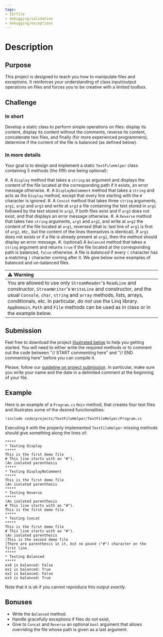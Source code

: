 ```yaml
---
tags:
- IO/file
- debugging/validation
- debugging/exceptions
---
```


# Description

## Purpose

This project is designed to teach you how to manipulate files and exceptions.
It reinforces your understanding of class input/output operations on files and forces you to be creative with a limited toolbox.

## Challenge

### In short

Develop a static class to perform simple operations on files: display its content, display its content without the comments, reverse its content, concatenate two files, and finally (for more experienced programmers), determine if the content of the file is balanced (as defined below).

### In more details

Your goal is to design and implement a static `TextFileHelper` class containing 5 methods (the fifth one being optional):

#. A `Display` method that takes a `string` as argument and displays the content of the file located at the corresponding path if it exists, an error message otherwise.
#. A `DisplayNoComment` method that takes a `string` and acts as the `Display` method, except that every line starting with the `#` character is ignored.
#. A `Concat` method that takes three `string` arguments, `arg1`, `arg2` and `arg3` and write at `arg3` a file containing the text stored in `arg1` followed by the text stored in `arg2`, if both files exist and if `arg3` does not exist, and that displays an error message otherwise.
#. A `Reverse` method that takes two `string` arguments, `arg1` and `arg2`, and write at `arg2` the content of the file located at `arg1`, reversed (that is: last line of `arg1` is first of `arg2`, etc., but the content of the lines themselves is identical). If `arg1` does not exists or if a file is already present at `arg2`, then the method should display an error message.
#. (optional) A `Balanced` method that takes a `string` argument and returns `true` if the file located at the corresponding path is balanced, `false` otherwise. A file is *balanced* if every `(` character has a matching `)` character coming after it. We give below some examples of balanced and un-balanced files.

| ⚠ Warning |
|:---------------------------|
| You are allowed to use only `StreamReader`'s `ReadLine` and constructor, `StreamWriter`'s `WriteLine` and constructor, and the usual `Console`, `char`, `string` and `array` methods, lists, arrays, conditionals, etc. In particular, *do not* use the Linq library. `AppDomain`, `Path` and `File` methods can be used as in class or in the example below. |

## Submission

Feel free to download the project [illustrated below](./code/projects/TextFileHelper.zip) to help you getting started.
You will need to either write the required methods or to comment out the code between "// START commenting here" and "// END commenting here" before you can compile it.

Please, follow our [guideline on project submission](./projects/submission).
In particular, make sure you write your name and the date in a delimited comment at the beginning of your file.

## Example

Here is an example of a `Program.cs` `Main` method, that creates four test files and illustrates some of the desired functionalities:

```{download="./code/projects/TextFileHelper.zip"}
!include code/projects/TextFileHelper/TextFileHelper/Program.cs
```

Executing it with the properly implemented `TextFileHelper` missing methods should give something along the lines of:

```text
*****
* Testing Display
*****
This is the first demo file
# This line starts with an "#").
(An isolated parenthesis
*****
* Testing DisplayNoComment
*****
This is the first demo file
(An isolated parenthesis
*****
* Testing Reverse
*****
(An isolated parenthesis
# This line starts with an "#").
This is the first demo file
*****
* Testing Concat
*****
This is the first demo file
# This line starts with an "#").
(An isolated parenthesis
(This is the second demo file
)There are parenthesis in it, but no pound ("#") character on the first line.
*****
* Testing Balanced
*****
ex0 is balanced: False
ex1 is balanced: True
ex2 is balanced: False
ex3 is balanced: True
```

Note that it is ok if you cannot reproduce this output *exactly*.

## Bonuses

- Write the `Balanced` method.
- Handle gracefully exceptions if files do not exist,
- Give to `Concat` and `Reverse` an optional `bool` argument that allows overriding the file whose path is given as a last argument.
